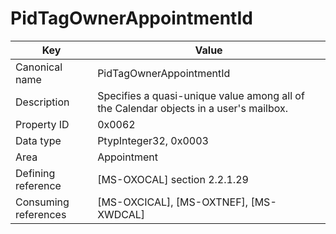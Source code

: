 # PidTagOwnerAppointmentId

| Key | Value |
|---|---|
| Canonical name | PidTagOwnerAppointmentId |
| Description | Specifies a quasi-unique value among all of the Calendar objects in a user's mailbox. |
| Property ID | 0x0062 |
| Data type | PtypInteger32, 0x0003 |
| Area | Appointment |
| Defining reference | [MS-OXOCAL] section 2.2.1.29 |
| Consuming references | [MS-OXCICAL], [MS-OXTNEF], [MS-XWDCAL] |
